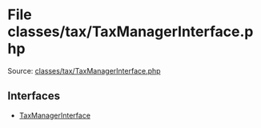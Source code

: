 File classes/tax/TaxManagerInterface.php
=========

Source: [classes/tax/TaxManagerInterface.php](https://github.com/PrestaShop/PrestaShop/blob/1.6.1.3/classes/tax/TaxManagerInterface.php)

Interfaces
----------

* [TaxManagerInterface](interface.TaxManagerInterface.md)


